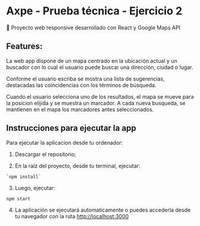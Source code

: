 # Axpe - Prueba técnica - Ejercicio 2

:round_pushpin: Proyecto web responsive desarrollado con React y Google Maps API 

## Features: 
La web app dispone de un mapa centrado en la ubicación actual y un buscador con lo cual el usuario puede buscar una dirección, ciudad o lugar. 

Conforme el usuario escriba se mostra una lista de sugerencias, destacadas las coincidencias con los términos de búsqueda.

Cuando el usuario selecciona uno de los resultados, el mapa se mueve para la posicion elijida y se muestra un marcador. A cada nueva busqueda, se mantienen en el mapa los marcadores antes seleccionados.

## Instrucciones para ejecutar la app
Para ejecutar la aplicacion desde tu ordenador: 

  1) Descargar el repositorio;
  
  2) En la raíz del proyecto, desde tu terminal, ejecutar:
    
    `npm install`
  3) Luego, ejecutar:
   
   `npm start`
   
  4) La aplicación se ejecutará automaticamente o puedes accederla desde tu navegador con la ruta [http://localhost:3000](http://localhost:3000)
